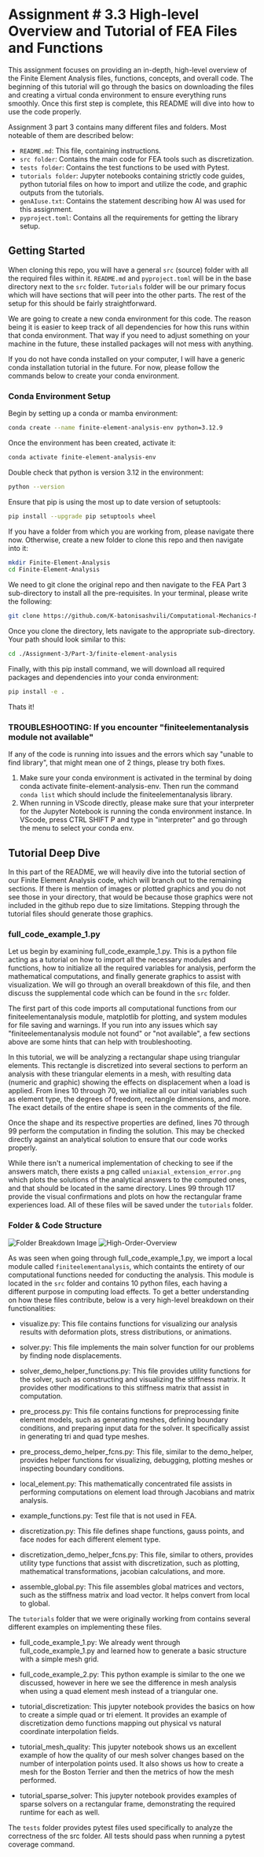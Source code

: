 # Assignment # 3.3 High-level Overview and Tutorial of FEA Files and Functions
This assignment focuses on providing an in-depth, high-level overview of the Finite Element Analysis files, functions, concepts, and overall code. The beginning of this tutorial will go through the basics on downloading the files and creating a virtual conda environment to ensure everything runs smoothly. Once this first step is complete, this README will dive into how to use the code properly. 

Assignment 3 part 3 contains many different files and folders. Most noteable of them are described below:

- `README.md`: This file, containing instructions.
- `src folder`: Contains the main code for FEA tools such as discretization.
- `tests folder`: Contains the test functions to be used with Pytest.
- `tutorials folder`: Jupyter notebooks containing strictly code guides, python tutorial files on how to import and utilize the code, and graphic outputs from the tutorials.
- `genAIuse.txt`: Contains the statement describing how AI was used for this assignment.
- `pyproject.toml`: Contains all the requirements for getting the library setup.

## Getting Started
When cloning this repo, you will have a general `src` (source) folder with all the required files within it. `README.md` and `pyproject.toml` will be in the base directory next to the `src` folder. `Tutorials` folder will be our primary focus which will have sections that will peer into the other parts. The rest of the setup for this should be fairly straightforward.

We are going to create a new conda environment for this code. The reason being it is easier to keep track of all dependencies for how this runs within that conda environment. That way if you need to adjust something on your machine in the future, these installed packages will not mess with anything.

If you do not have conda installed on your computer, I will have a generic conda installation tutorial in the future. For now, please follow the commands below to create your conda environment.

### Conda Environment Setup

Begin by setting up a conda or mamba environment:
```bash
conda create --name finite-element-analysis-env python=3.12.9
```
Once the environment has been created, activate it:

```bash
conda activate finite-element-analysis-env
```
Double check that python is version 3.12 in the environment:
```bash
python --version
```
Ensure that pip is using the most up to date version of setuptools:
```bash
pip install --upgrade pip setuptools wheel
```
If you have a folder from which you are working from, please navigate there now. Otherwise, create a new folder to clone this repo and then navigate into it:
```bash
mkdir Finite-Element-Analysis
cd Finite-Element-Analysis
```
We need to git clone the original repo and then navigate to the FEA Part 3 sub-directory to install all the pre-requisites. In your terminal, please write the following:
```bash
git clone https://github.com/K-batonisashvili/Computational-Mechanics-Nonlinear-Systems.git
```
Once you clone the directory, lets navigate to the appropriate sub-directory. Your path should look similar to this:
```bash
cd ./Assignment-3/Part-3/finite-element-analysis
```
Finally, with this pip install command, we will download all required packages and dependencies into your conda environment:
```bash
pip install -e .
```
Thats it!

### TROUBLESHOOTING: If you encounter "finiteelementanalysis module not available"

If any of the code is running into issues and the errors which say "unable to find library", that might mean one of 2 things, please try both fixes.

1) Make sure your conda environment is activated in the terminal by doing conda activate finite-element-analysis-env. Then run the command `conda list` which should include the finiteelementanalysis library.
2) When running in VScode directly, please make sure that your interpreter for the Jupyter Notebook is running the conda environment instance. In VScode, press CTRL SHIFT P and type in "interpreter" and go through the menu to select your conda env.


## Tutorial Deep Dive

In this part of the README, we will heavily dive into the tutorial section of our Finite Element Analysis code, which will branch out to the remaining sections. If there is mention of images or plotted graphics and you do not see those in your directory, that would be because those graphics were not included in the github repo due to size limitations. Stepping through the tutorial files should generate those graphics.

### full_code_example_1.py

Let us begin by examining full_code_example_1.py. This is a python file acting as a tutorial on how to import all the necessary modules and functions, how to initialize all the required variables for analysis, perform the mathematical computations, and finally generate graphics to assist with visualization. We will go through an overall breakdown of this file, and then discuss the supplemental code which can be found in the `src` folder.

The first part of this code imports all computational functions from our finiteelementanalysis module, matplotlib for plotting, and system modules for file saving and warnings. If you run into any issues which say "finiteelementanalysis module not found" or "not available", a few sections above are some hints that can help with troubleshooting. 

In this tutorial, we will be analyzing a rectangular shape using triangular elements. This rectangle is discretized into several sections to perform an analysis with these triangular elements in a mesh, with resulting data (numeric and graphic) showing the effects on displacement when a load is applied. From lines 10 through 70, we initialize all our initial variables such as element type, the degrees of freedom, rectangle dimensions, and more. The exact details of the entire shape is seen in the comments of the file. 

Once the shape and its respective properties are defined, lines 70 through 99 perform the computation in finding the solution. This may be checked directly against an analytical solution to ensure that our code works properly. 

While there isn't a numerical implementation of checking to see if the answers match, there exists a png called `uniaxial_extension_error.png` which plots the solutions of the analytical answers to the computed ones, and that should be located in the same directory. Lines 99 through 117 provide the visual confirmations and plots on how the rectangular frame experiences load. All of these files will be saved under the `tutorials` folder. 


### Folder & Code Structure

![Folder Breakdown Image](Folder_Breakdown.png)
![High-Order-Overview](FEA-High-Level-Flowchart.jpg)

As was seen when going through full_code_example_1.py, we import a local module called `finiteelementanalysis`, which containts the entirety of our computational functions needed for conducting the analysis. This module is located in the `src` folder and contains 10 python files, each having a different purpose in computing load effects. To get a better understanding on how these files contribute, below is a very high-level breakdown on their functionalities:

- visualize.py: This file contains functions for visualizing our analysis results with deformation plots, stress distributions, or animations.

- solver.py: This file implements the main solver function for our problems by finding node displacements.

- solver_demo_helper_functions.py: This file provides utility functions for the solver, such as constructing and visualizing the stiffness matrix.  It provides other modifications to this stiffness matrix that assist in computation.

- pre_process.py: This file contains functions for preprocessing finite element models, such as generating meshes, defining boundary conditions, and preparing input data for the solver. It specifically assist in generating tri and quad type meshes.

- pre_process_demo_helper_fcns.py: This file, similar to the demo_helper, provides helper functions for visualizing, debugging, plotting meshes or inspecting boundary conditions.

- local_element.py: This mathematically concentrated file assists in performing computations on element load through Jacobians and matrix analysis.

- example_functions.py: Test file that is not used in FEA.

- discretization.py: This file defines shape functions, gauss points, and face nodes for each different element type.

- discretization_demo_helper_fcns.py: This file, similar to others, provides utility type functions that assist with discretization, such as plotting, mathematical transformations, jacobian calculations, and more.

- assemble_global.py: This file assembles global matrices and vectors, such as the stiffness matrix and load vector. It helps convert from local to global.


The `tutorials` folder that we were originally working from contains several different examples on implementing these files. 

- full_code_example_1.py: We already went through full_code_example_1.py and learned how to generate a basic structure with a simple mesh grid. 

- full_code_example_2.py: This python example is similar to the one we discussed, however in here we see the difference in mesh analysis when using a quad element mesh instead of a triangular one. 

- tutorial_discretization: This jupyter notebook provides the basics on how to create a simple quad or tri element. It provides an example of discretization demo functions mapping out physical vs natural coordinate interpolation fields. 

- tutorial_mesh_quality: This jupyter notebook shows us an excellent example of how the quality of our mesh solver changes based on the number of interpolation points used. It also shows us how to create a mesh for the Boston Terrier and then the metrics of how the mesh performed. 

- tutorial_sparse_solver: This jupyter notebook provides examples of sparse solvers on a rectangular frame, demonstrating the required runtime for each as well. 

The `tests` folder provides pytest files used specifically to analyze the correctness of the src folder. All tests should pass when running a pytest coverage command. 